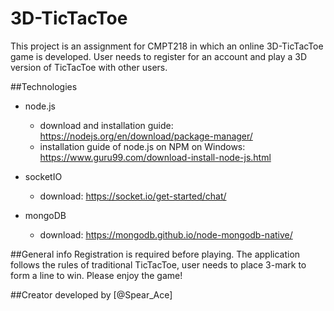 # 3D-TicTacToe
This project is an assignment for CMPT218 in which an online 3D-TicTacToe game is developed. User needs to register for an account and play a 3D version of TicTacToe with other users.

##Technologies
-   node.js
    - download and installation guide: https://nodejs.org/en/download/package-manager/
    - installation guide of node.js on NPM on Windows: https://www.guru99.com/download-install-node-js.html

-   socketIO
    -   download: https://socket.io/get-started/chat/

-   mongoDB
    - download: https://mongodb.github.io/node-mongodb-native/

##General info
Registration is required before playing. The application follows the rules of traditional TicTacToe, user needs to place 3-mark to form a line to win. Please enjoy the game!

##Creator
developed by [@Spear_Ace]
